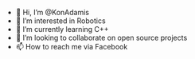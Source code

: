 - 👋 Hi, I’m @KonAdamis
- 👀 I’m interested in Robotics
- 🌱 I’m currently learning C++
- 💞️ I’m looking to collaborate on open source projects
- 📫 How to reach me via Facebook

<!---
KonAdamis/KonAdamis is a ✨ special ✨ repository because its `README.md` (this file) appears on your GitHub profile.
You can click the Preview link to take a look at your changes.
--->
